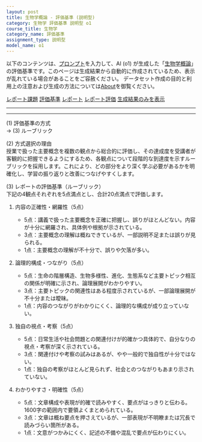 ```yaml
---
layout: post
title: 生物学概論 - 評価基準 (説明型)
category: 生物学 評価基準 説明型 o1
course_title: 生物学
category_name: 評価基準
assignment_type: 説明型
model_name: o1
---
```


以下のコンテンツは、[プロンプト](https://github.com/takedatoshiyuki/synthetic_assignments/tree/main/generated/生物学/o1/prompt_評価基準-説明型.md)を入力して、AI (o1) が生成した「[生物学概論](/contents/生物学/)」の評価基準です。このページは生成結果から自動的に作成されているため、表示が乱れている場合があることをご容赦ください。
データセット作成の目的と利用上の注意および生成の方法については[About](/About)を御覧ください。

[レポート課題](../レポート課題-説明型)
[評価基準](../評価基準-説明型)
[レポート](../レポート-説明型)
[レポート評価](../レポート評価-説明型)
[生成結果のみを表示](https://github.com/takedatoshiyuki/synthetic_assignments/tree/main/generated/生物学/o1/評価基準-説明型.md)
  

***
***
  
(1) 評価基準の方式  
→ (3) ルーブリック

(2) 方式選択の理由  
授業で扱った主要概念を複数の観点から総合的に評価し、その達成度を受講者が客観的に把握できるようにするため、各観点について段階的な到達度を示すルーブリックを採用します。これにより、どの部分をより深く学ぶ必要があるかを明確化し、学習の振り返りと改善につなげやすくします。

(3) レポートの評価基準（ルーブリック）  
下記の4観点それぞれを5点満点とし、合計20点満点で評価します。

1. 内容の正確性・網羅性（5点）  
   - 5点：講義で扱った主要概念を正確に把握し、誤りがほとんどない。内容が十分に網羅され、具体例や根拠が示されている。  
   - 3点：主要概念の理解は概ねできているが、一部説明不足または誤りが見られる。  
   - 1点：主要概念の理解が不十分で、誤りや欠落が多い。  

2. 論理的構成・つながり（5点）  
   - 5点：生命の階層構造、生物多様性、進化、生態系など主要トピック相互の関係が明確に示され、論理展開がわかりやすい。  
   - 3点：主要トピックの関連性はある程度示されているが、一部論理展開が不十分または曖昧。  
   - 1点：内容のつながりがわかりにくく、論理的な構成が成り立っていない。  

3. 独自の視点・考察（5点）  
   - 5点：日常生活や社会問題との関連付けが的確かつ具体的で、自分なりの視点・考察が深く示されている。  
   - 3点：関連付けや考察の試みはあるが、やや一般的で独自性が十分ではない。  
   - 1点：独自の考察がほとんど見られず、社会とのつながりもあまり示されていない。  

4. わかりやすさ・明確性（5点）  
   - 5点：文章構成や表現が的確で読みやすく、要点がはっきりと伝わる。1600字の範囲内で要領よくまとめられている。  
   - 3点：文章は概ね要点を押さえているが、一部表現が不明瞭または冗長で読みづらい箇所がある。  
   - 1点：文意がつかみにくく、記述の不備や混乱で要点が伝わりにくい。
